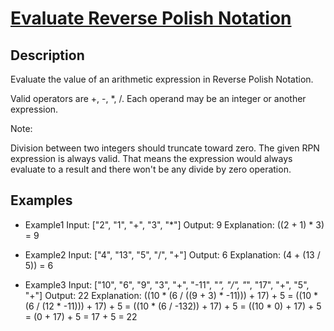 # [Evaluate Reverse Polish Notation](https://leetcode.com/problems/evaluate-reverse-polish-notation)

## Description
Evaluate the value of an arithmetic expression in Reverse Polish Notation.

Valid operators are +, -, *, /. Each operand may be an integer or another expression.

Note:

Division between two integers should truncate toward zero.
The given RPN expression is always valid. That means the expression would always evaluate to a result and there won't be any divide by zero operation.

## Examples

* Example1
Input: ["2", "1", "+", "3", "*"]
Output: 9
Explanation: ((2 + 1) * 3) = 9

* Example2
Input: ["4", "13", "5", "/", "+"]
Output: 6
Explanation: (4 + (13 / 5)) = 6

* Example3
Input: ["10", "6", "9", "3", "+", "-11", "*", "/", "*", "17", "+", "5", "+"]
Output: 22
Explanation: 
  ((10 * (6 / ((9 + 3) * -11))) + 17) + 5
= ((10 * (6 / (12 * -11))) + 17) + 5
= ((10 * (6 / -132)) + 17) + 5
= ((10 * 0) + 17) + 5
= (0 + 17) + 5
= 17 + 5
= 22
